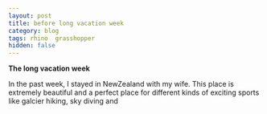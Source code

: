 ```yaml
---
layout: post
title: before long vacation week
category: blog
tags: rhino  grasshopper
hidden: false
---
```

**The long vacation week**

In the past week, I stayed in NewZealand with my wife. This place is extremely beautiful and a perfect place for different kinds of exciting sports like galcier hiking, sky diving and 